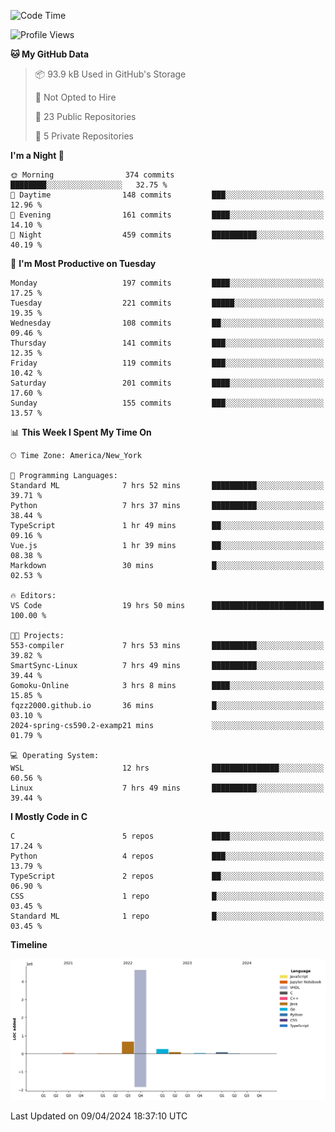 <!--START_SECTION:waka-->
![Code Time](http://img.shields.io/badge/Code%20Time-180%20hrs%2010%20mins-blue)

![Profile Views](http://img.shields.io/badge/Profile%20Views-0-blue)

**🐱 My GitHub Data** 

> 📦 93.9 kB Used in GitHub's Storage 
 > 
> 🚫 Not Opted to Hire
 > 
> 📜 23 Public Repositories 
 > 
> 🔑 5 Private Repositories 
 > 
**I'm a Night 🦉** 

```text
🌞 Morning                374 commits         ████████░░░░░░░░░░░░░░░░░   32.75 % 
🌆 Daytime                148 commits         ███░░░░░░░░░░░░░░░░░░░░░░   12.96 % 
🌃 Evening                161 commits         ████░░░░░░░░░░░░░░░░░░░░░   14.10 % 
🌙 Night                  459 commits         ██████████░░░░░░░░░░░░░░░   40.19 % 
```
📅 **I'm Most Productive on Tuesday** 

```text
Monday                   197 commits         ████░░░░░░░░░░░░░░░░░░░░░   17.25 % 
Tuesday                  221 commits         █████░░░░░░░░░░░░░░░░░░░░   19.35 % 
Wednesday                108 commits         ██░░░░░░░░░░░░░░░░░░░░░░░   09.46 % 
Thursday                 141 commits         ███░░░░░░░░░░░░░░░░░░░░░░   12.35 % 
Friday                   119 commits         ███░░░░░░░░░░░░░░░░░░░░░░   10.42 % 
Saturday                 201 commits         ████░░░░░░░░░░░░░░░░░░░░░   17.60 % 
Sunday                   155 commits         ███░░░░░░░░░░░░░░░░░░░░░░   13.57 % 
```


📊 **This Week I Spent My Time On** 

```text
🕑︎ Time Zone: America/New_York

💬 Programming Languages: 
Standard ML              7 hrs 52 mins       ██████████░░░░░░░░░░░░░░░   39.71 % 
Python                   7 hrs 37 mins       ██████████░░░░░░░░░░░░░░░   38.44 % 
TypeScript               1 hr 49 mins        ██░░░░░░░░░░░░░░░░░░░░░░░   09.16 % 
Vue.js                   1 hr 39 mins        ██░░░░░░░░░░░░░░░░░░░░░░░   08.38 % 
Markdown                 30 mins             █░░░░░░░░░░░░░░░░░░░░░░░░   02.53 % 

🔥 Editors: 
VS Code                  19 hrs 50 mins      █████████████████████████   100.00 % 

🐱‍💻 Projects: 
553-compiler             7 hrs 53 mins       ██████████░░░░░░░░░░░░░░░   39.82 % 
SmartSync-Linux          7 hrs 49 mins       ██████████░░░░░░░░░░░░░░░   39.44 % 
Gomoku-Online            3 hrs 8 mins        ████░░░░░░░░░░░░░░░░░░░░░   15.85 % 
fqzz2000.github.io       36 mins             █░░░░░░░░░░░░░░░░░░░░░░░░   03.10 % 
2024-spring-cs590.2-examp21 mins             ░░░░░░░░░░░░░░░░░░░░░░░░░   01.79 % 

💻 Operating System: 
WSL                      12 hrs              ███████████████░░░░░░░░░░   60.56 % 
Linux                    7 hrs 49 mins       ██████████░░░░░░░░░░░░░░░   39.44 % 
```

**I Mostly Code in C** 

```text
C                        5 repos             ████░░░░░░░░░░░░░░░░░░░░░   17.24 % 
Python                   4 repos             ███░░░░░░░░░░░░░░░░░░░░░░   13.79 % 
TypeScript               2 repos             ██░░░░░░░░░░░░░░░░░░░░░░░   06.90 % 
CSS                      1 repo              █░░░░░░░░░░░░░░░░░░░░░░░░   03.45 % 
Standard ML              1 repo              █░░░░░░░░░░░░░░░░░░░░░░░░   03.45 % 
```



**Timeline**

![Lines of Code chart](https://raw.githubusercontent.com/fqzz2000/fqzz2000/main/assets/bar_graph.png)


 Last Updated on 09/04/2024 18:37:10 UTC
<!--END_SECTION:waka-->
